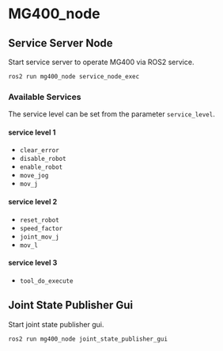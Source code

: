 # MG400_node

## Service Server Node

Start service server to operate MG400 via ROS2 service.

```bash
ros2 run mg400_node service_node_exec
```

### Available Services

The service level can be set from the parameter `service_level`.

#### service level 1

- `clear_error`
- `disable_robot`
- `enable_robot`
- `move_jog`
- `mov_j`

#### service level 2

- `reset_robot`
- `speed_factor`
- `joint_mov_j`
- `mov_l`

#### service level 3

- `tool_do_execute`

## Joint State Publisher Gui

Start joint state publisher gui.

```bash
ros2 run mg400_node joint_state_publisher_gui
```
